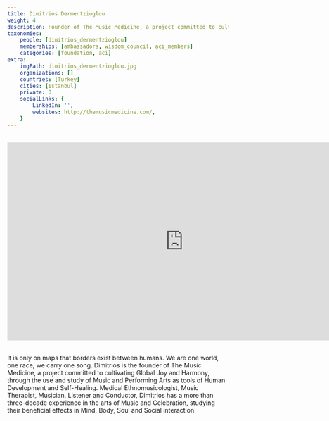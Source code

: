 ```yaml
---
title: Dimitrios Dermentzioglou
weight: 4
description: Founder of The Music Medicine, a project committed to cultivating Global Joy and Harmony.
taxonomies:
    people: [dimitrios_dermentzioglou]
    memberships: [ambassadors, wisdom_council, aci_members]
    categories: [foundation, aci]
extra:
    imgPath: dimitrios_dermentzioglou.jpg
    organizations: []
    countries: [Turkey]
    cities: [Istanbul]
    private: 0
    socialLinks: {
        LinkedIn: '',
        websites: http://themusicmedicine.com/,
    }
---
```


<BR>
<div class="aspect-w-16 aspect-h-9">
<iframe src="https://player.vimeo.com/video/413150039" width="800" height="450" frameborder="0" allow="autoplay; fullscreen" allowfullscreen></iframe>
</div>
<BR>

It is only on maps that borders exist between humans. We are one world, one race, we carry one song. Dimitrios is the founder of The Music Medicine, a project committed to cultivating Global Joy and Harmony, through the use and study of Music and Performing Arts as tools of Human Development and Self-Healing. Medical Ethnomusicologist, Music Therapist, Musician, Listener and Conductor, Dimitrios has a more than three-decade experience in the arts of Music and Celebration, studying their beneficial effects in Mind, Body, Soul and Social interaction.
